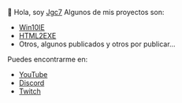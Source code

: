 👋 Hola, soy [Jgc7](http://tinyurl.com/Jgc777)
Algunos de mis proyectos son:
- [Win10IE](http://tinyurl.com/Win10IE-web)
- [HTML2EXE](http://tinyurl.com/HTML2EXE-web)
- Otros, algunos publicados y otros por publicar...

Puedes encontrarme en:
- [YouTube]((http://bit.ly/7777j7))
- [Discord](http://discord.com/users/889045882874495036)
- [Twitch](https://www.twitch.tv/jgc9884)
